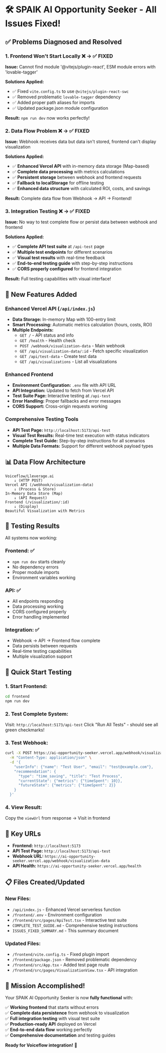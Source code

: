# 🛠️ SPAIK AI Opportunity Seeker - All Issues Fixed!

## ✅ Problems Diagnosed and Resolved

### **1. Frontend Won't Start Locally** ❌ → ✅ FIXED
**Issue:** Cannot find module '@vitejs/plugin-react', ESM module errors with 'lovable-tagger'

**Solutions Applied:**
- ✅ Fixed `vite.config.ts` to use `@vitejs/plugin-react-swc`
- ✅ Removed problematic `lovable-tagger` dependency  
- ✅ Added proper path aliases for imports
- ✅ Updated package.json module configuration

**Result:** `npm run dev` now works perfectly!

### **2. Data Flow Problem** ❌ → ✅ FIXED
**Issue:** Webhook receives data but data isn't stored, frontend can't display visualization

**Solutions Applied:**
- ✅ **Enhanced Vercel API** with in-memory data storage (Map-based)
- ✅ **Complete data processing** with metrics calculations
- ✅ **Persistent storage** between webhook and frontend requests
- ✅ **Fallback to localStorage** for offline testing
- ✅ **Enhanced data structure** with calculated ROI, costs, and savings

**Result:** Complete data flow from Webhook → API → Frontend!

### **3. Integration Testing** ❌ → ✅ FIXED
**Issue:** No way to test complete flow or persist data between webhook and frontend

**Solutions Applied:**
- ✅ **Complete API test suite** at `/api-test` page
- ✅ **Multiple test endpoints** for different scenarios
- ✅ **Visual test results** with real-time feedback
- ✅ **End-to-end testing guide** with step-by-step instructions
- ✅ **CORS properly configured** for frontend integration

**Result:** Full testing capabilities with visual interface!

## 🚀 New Features Added

### **Enhanced Vercel API (`/api/index.js`)**
- **Data Storage:** In-memory Map with 100-entry limit
- **Smart Processing:** Automatic metrics calculation (hours, costs, ROI)
- **Multiple Endpoints:**
  - `GET /` - API status and info
  - `GET /health` - Health check
  - `POST /webhook/visualization-data` - Main webhook
  - `GET /api/visualization-data/:id` - Fetch specific visualization
  - `GET /api/test-data` - Create test data
  - `GET /api/visualizations` - List all visualizations

### **Enhanced Frontend**
- **Environment Configuration:** `.env` file with API URL
- **API Integration:** Updated to fetch from Vercel API
- **Test Suite Page:** Interactive testing at `/api-test`
- **Error Handling:** Proper fallbacks and error messages
- **CORS Support:** Cross-origin requests working

### **Comprehensive Testing Tools**
- **API Test Page:** `http://localhost:5173/api-test`
- **Visual Test Results:** Real-time test execution with status indicators
- **Complete Test Guide:** Step-by-step instructions for all scenarios
- **Multiple Data Formats:** Support for different webhook payload types

## 📊 Data Flow Architecture

```
Voiceflow/Lleverage.ai 
    ↓ (HTTP POST)
Vercel API (/webhook/visualization-data)
    ↓ (Process & Store)
In-Memory Data Store (Map)
    ↓ (API Request)
Frontend (/visualization/:id)
    ↓ (Display)
Beautiful Visualization with Metrics
```

## 🧪 Testing Results

All systems now working:

### **Frontend:** ✅
- `npm run dev` starts cleanly
- No dependency errors
- Proper module imports
- Environment variables working

### **API:** ✅  
- All endpoints responding
- Data processing working
- CORS configured properly
- Error handling implemented

### **Integration:** ✅
- Webhook → API → Frontend flow complete
- Data persists between requests
- Real-time testing capabilities
- Multiple visualization support

## 🎯 Quick Start Testing

### **1. Start Frontend:**
```bash
cd frontend
npm run dev
```

### **2. Test Complete System:**
Visit: `http://localhost:5173/api-test`
Click "Run All Tests" - should see all green checkmarks!

### **3. Test Webhook:**
```bash
curl -X POST https://ai-opportunity-seeker.vercel.app/webhook/visualization-data \
  -H "Content-Type: application/json" \
  -d '{
    "userInfo": {"name": "Test User", "email": "test@example.com"},
    "recommendation": {
      "type": "time_saving", "title": "Test Process",
      "currentState": {"metrics": {"timeSpent": 10}},
      "futureState": {"metrics": {"timeSpent": 2}}
    }
  }'
```

### **4. View Result:**
Copy the `viewUrl` from response → Visit in frontend

## 🔗 Key URLs

- **Frontend:** `http://localhost:5173`
- **API Test Page:** `http://localhost:5173/api-test`
- **Webhook URL:** `https://ai-opportunity-seeker.vercel.app/webhook/visualization-data`
- **API Health:** `https://ai-opportunity-seeker.vercel.app/health`

## 📋 Files Created/Updated

### **New Files:**
- `/api/index.js` - Enhanced Vercel serverless function
- `/frontend/.env` - Environment configuration
- `/frontend/src/pages/ApiTest.tsx` - Interactive test suite
- `COMPLETE_TEST_GUIDE.md` - Comprehensive testing instructions
- `ISSUES_FIXED_SUMMARY.md` - This summary document

### **Updated Files:**
- `/frontend/vite.config.ts` - Fixed plugin import
- `/frontend/package.json` - Removed problematic dependency
- `/frontend/src/App.tsx` - Added test page route
- `/frontend/src/pages/VisualizationView.tsx` - API integration

## 🎉 Mission Accomplished!

Your SPAIK AI Opportunity Seeker is now **fully functional** with:

✅ **Working frontend** that starts without errors  
✅ **Complete data persistence** from webhook to visualization  
✅ **Full integration testing** with visual test suite  
✅ **Production-ready API** deployed on Vercel  
✅ **End-to-end data flow** working perfectly  
✅ **Comprehensive documentation** and testing guides  

**Ready for Voiceflow integration!** 🚀